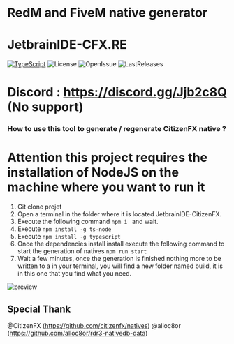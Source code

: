# RedM and FiveM native generator 
# JetbrainIDE-CFX.RE

[![TypeScript](https://badges.frapsoft.com/typescript/code/typescript.png?v=101)](https://github.com/ellerbrock/typescript-badges/)
![License](https://img.shields.io/github/license/iTexZoz/JetbrainIDE-CitizenFX.svg)
![OpenIssue](https://img.shields.io/github/issues/iTexZoz/JetbrainIDE-CitizenFX.svg?style=flat)
![LastReleases](https://img.shields.io/github/release/iTexZoz/JetbrainIDE-CitizenFX.svg?label=Last%20releases&style=flat)

# Discord : https://discord.gg/Jjb2c8Q (No support)

### How to use this tool to generate / regenerate CitizenFX native ?

# Attention this project requires the installation of NodeJS on the machine where you want to run it

1) Git clone projet
2) Open a terminal in the folder where it is located JetbrainIDE-CitizenFX.
3) Execute the following command `npm i ` and wait.
4) Execute `npm install -g ts-node`
5) Execute `npm install -g typescript`
6) Once the dependencies install install execute the following command to start the generation of natives `npm run start`
7) Wait a few minutes, once the generation is finished nothing more to be written to a in your terminal, you will find a new folder named build, it is in this one that you find what you need.

![preview](https://picture.dylan-malandain.me/cmd_RrClO8AUyK.png)


## Special Thank

@CitizenFX (https://github.com/citizenfx/natives)
@alloc8or (https://github.com/alloc8or/rdr3-nativedb-data)
